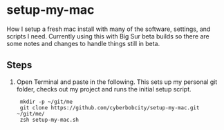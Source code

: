 # setup-my-mac
How I setup a fresh mac install with many of the software, settings, and scripts I need. Currently 
using this with Big Sur beta builds so there are some notes and changes to handle things still in beta.

## Steps
1. Open Terminal and paste in the following. This sets up my personal git folder, checks out my project and runs the initial setup script.

        mkdir -p ~/git/me
        git clone https://github.com/cyberbobcity/setup-my-mac.git ~/git/me/
        zsh setup-my-mac.sh

